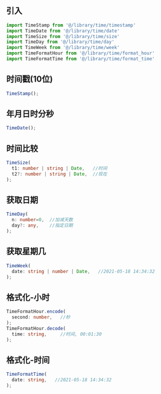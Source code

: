 ## 引入
```javascript
import TimeStamp from '@/library/time/timestamp'
import TimeDate from '@/library/time/date'
import TimeSize from '@/library/time/size'
import TimeDay from '@/library/time/day'
import TimeWeek from '@/library/time/week'
import TimeFormatHour from '@/library/time/format_hour'
import TimeFormatTime from '@/library/time/format_time'
```

## 时间戳(10位)
```typescript
TimeStamp();
```

## 年月日时分秒
```typescript
TimeDate();
```

## 时间比较
```typescript
TimeSize(
  t1: number | string | Date,   //时间
  t2?: number | string | Date,  //现在
);
```

## 获取日期
```typescript
TimeDay(
  n: number=0,  //加减天数
  day?: any,    //指定日期
);
```

## 获取星期几
```typescript
TimeWeek(
  date: string | number | Date,   //2021-05-18 14:34:32
);
```

## 格式化-小时
```typescript
TimeFormatHour.encode(
  second: number,   //秒
);
TimeFormatHour.decode(
  time: string,     //时间, 00:01:30
);
```

## 格式化-时间
```typescript
TimeFormatTime(
  date: string,   //2021-05-18 14:34:32
);
```
